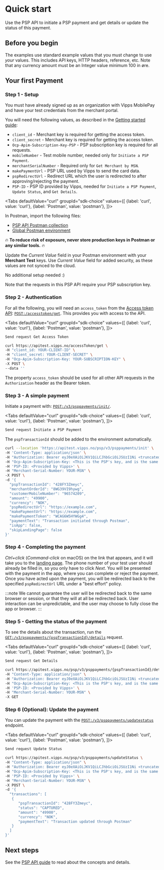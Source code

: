 <!-- START_METADATA
---
title: Quick start for the PSP API
sidebar_label: Quick start
sidebar_position: 15
description: Quick steps for getting started with the PSP API.
pagination_next: null
pagination_prev: null
---

import ApiSchema from '@theme/ApiSchema';
import Tabs from '@theme/Tabs';
import TabItem from '@theme/TabItem';

END_METADATA -->

# Quick start

Use the PSP API to initiate a PSP payment and get details or update the status of this payment.

## Before you begin

The examples use standard example values that you must change to
use *your* values. This includes API keys, HTTP headers, reference, etc.
Note that any currency amount must be an Integer value minimum 100 in øre.

## Your first Payment

### Step 1 - Setup

You must have already signed up as an organization with Vipps MobilePay and have
your test credentials from the merchant portal.

You will need the following values, as described in the
[Getting started guide](https://developer.vippsmobilepay.com/docs/getting-started):

* `client_id` - Merchant key is required for getting the access token.
* `client_secret` - Merchant key is required for getting the access token.
* `Ocp-Apim-Subscription-Key-PSP` - PSP subscription key is required for all requests.
* `mobileNumber` - Test mobile number, needed only for `Initiate a PSP Payment`.
* `merchantSerialNumber` - Required only for `Get Merchant by MSN`.
* `makePaymentUrl` - PSP URL used by Vipps to send the card data.
* `pspRedirectUrl` - Redirect URL which the user is redirected to after approving/rejecting the payment.
* `PSP-ID` - PSP ID provided by Vipps, needed for `Initiate a PSP Payment`, `Update Status`, and `Get Details`.

<Tabs
defaultValue="curl"
groupId="sdk-choice"
values={[
{label: 'curl', value: 'curl'},
{label: 'Postman', value: 'postman'},
]}>
<TabItem value="postman">

In Postman, import the following files:

* [PSP API Postman collection](/tools/vipps-psp-v3-api-postman-collection.json)
* [Global Postman environment](https://github.com/vippsas/vipps-developers/blob/master/tools/vipps-api-global-postman-environment.json)

🔥 **To reduce risk of exposure, never store production keys in Postman or any similar tools.** 🔥

Update the *Current Value* field in your Postman environment with your **Merchant Test** keys.
Use *Current Value* field for added security, as these values are not synced to the cloud.

</TabItem>
<TabItem value="curl">

No additional setup needed :)

</TabItem>
</Tabs>

Note that the requests in this PSP API require your PSP subscription key.

### Step 2 - Authentication

For all the following, you will need an `access_token` from the
[Access token API](https://developer.vippsmobilepay.com/docs/APIs/access-token-api):
[`POST:/accesstoken/get`](https://developer.vippsmobilepay.com/api/access-token#tag/Authorization-Service/operation/fetchAuthorizationTokenUsingPost).
This provides you with access to the API.

<Tabs
defaultValue="curl"
groupId="sdk-choice"
values={[
{label: 'curl', value: 'curl'},
{label: 'Postman', value: 'postman'},
]}>
<TabItem value="postman">

```bash
Send request Get Access Token
```

</TabItem>
<TabItem value="curl">

```bash
curl https://apitest.vipps.no/accessToken/get \
-H "client_id: YOUR-CLIENT-ID" \
-H "client_secret: YOUR-CLIENT-SECRET" \
-H "Ocp-Apim-Subscription-Key: YOUR-SUBSCRIPTION-KEY" \
-X POST \
--data ''
```

</TabItem>
</Tabs>

The property `access_token` should be used for all other API requests in the `Authorization` header as the Bearer token.

### Step 3 - A simple payment

Initiate a payment with: [`POST:/v3/psppayments/init/`](https://developer.vippsmobilepay.com/api/psp#tag/Vipps-PSP-API/operation/initiatePaymentV3UsingPOST).

<Tabs
defaultValue="curl"
groupId="sdk-choice"
values={[
{label: 'curl', value: 'curl'},
{label: 'Postman', value: 'postman'},
]}>
<TabItem value="postman">

```bash
Send request Initiate a PSP Payment
```

The `pspTransactionId` should be added to the environment automatically.

</TabItem>
<TabItem value="curl">

```bash
curl --location 'https://apitest.vipps.no/psp/v3/psppayments/init' \
-H 'Content-Type: application/json' \
-H "Authorization: Bearer eyJ0eXAiOiJKV1QiLCJhbGciOiJSUzI1Ni <truncated>" \
-H "Ocp-Apim-Subscription-Key: <This is the PSP's key, and is the same for all the PSP's merchants. Keep it secret.>" \
-H 'PSP-ID: <Provided by Vipps>' \
-H "Merchant-Serial-Number: YOUR-MSN" \
-X POST \
-d '{
  "pspTransactionId": "428FY3Zmeyc",
  "merchantOrderId": "8WG39VI9hywg",
  "customerMobileNumber": "96574209",
  "amount": "49900",
  "currency": "NOK",
  "pspRedirectUrl": "https://example.com",
  "makePaymentUrl": "https://example.com",
  "makePaymentToken": "WCAG6W5HYWGg4",
  "paymentText": "Transaction initiated through Postman",
  "isApp": false,
  "skipLandingPage": false
}'
```

</TabItem>
</Tabs>

### Step 4 - Completing the payment

*Ctrl+click* (*Command-click* on macOS) on the link that appears, and it will take you to the
[landing page](https://developer.vippsmobilepay.com/docs/common-topics/landing-page/).
The phone number of your test user should already be filled in, so you only have to click *Next*.
You will be presented with the payment in the app, where you can complete or reject the payment.
Once you have acted upon the payment, you will be redirected back to the specified `pspRedirectUrl` URL under a "best effort" policy.

:::note
We cannot guarantee the user will be redirected back to the same browser or session, or that they will at all be redirected back. User interaction can be unpredictable, and the user may choose to fully close the app or browser.
:::

### Step 5 - Getting the status of the payment

To see the details about the transaction, run the
[`GET:/v3/psppayments/{pspTransactionId}/details`](https://developer.vippsmobilepay.com/api/psp#tag/Vipps-PSP-API/operation/getPSPPaymentDetailsUsingGET) request.

<Tabs
defaultValue="curl"
groupId="sdk-choice"
values={[
{label: 'curl', value: 'curl'},
{label: 'Postman', value: 'postman'},
]}>
<TabItem value="postman">

```bash
Send request Get Details
```

</TabItem>
<TabItem value="curl">

```bash
curl https://apitest.vipps.no/psp/v3/psppayments/{pspTransactionId}/details \
-H "Content-Type: application/json" \
-H "Authorization: Bearer eyJ0eXAiOiJKV1QiLCJhbGciOiJSUzI1Ni <truncated>" \
-H "Ocp-Apim-Subscription-Key: <This is the PSP's key, and is the same for all the PSP's merchants. Keep it secret.>" \
-H 'PSP-ID: <Provided by Vipps>' \
-H "Merchant-Serial-Number: YOUR-MSN" \
-X GET
```

</TabItem>
</Tabs>

### Step 6 (Optional): Update the payment

You can update the payment with the
[`POST:/v3/psppayments/updatestatus`](https://developer.vippsmobilepay.com/api/psp#tag/Vipps-PSP-API/operation/updatestatusUsingPOST) endpoint.

<Tabs
defaultValue="curl"
groupId="sdk-choice"
values={[
{label: 'curl', value: 'curl'},
{label: 'Postman', value: 'postman'},
]}>
<TabItem value="postman">

```bash
Send request Update Status
```

</TabItem>
<TabItem value="curl">

```bash
curl https://apitest.vipps.no/psp/v3/psppayments/updateStatus \
-H "Content-Type: application/json" \
-H "Authorization: Bearer eyJ0eXAiOiJKV1QiLCJhbGciOiJSUzI1Ni <truncated>" \
-H "Ocp-Apim-Subscription-Key: <This is the PSP's key, and is the same for all the PSP's merchants. Keep it secret.>" \
-H 'PSP-ID: <Provided by Vipps>' \
-H "Merchant-Serial-Number: YOUR-MSN" \
-X POST \
-d '{
  "transactions": [
   {
      "pspTransactionId": "428FY3Zmeyc",
      "status": "CAPTURED",
      "amount": "49900",
      "currency": "NOK",
      "paymentText": "Transaction updated through Postman"
   }
  ]
}'
```

</TabItem>
</Tabs>


## Next steps

See the [PSP API guide](vipps-psp-api.md) to read about the concepts and details.
